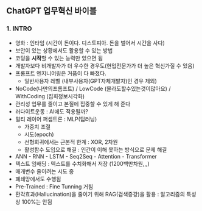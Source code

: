 ## ChatGPT 업무혁신 바이블

### 1. INTRO
  - 영화 : 인타임 (시간이 돈이다. 디스토피아. 돈을 벌어서 시간을 사다)
  - 보안이 있는 상황에서도 활용할 수 있는 방법
  - 코딩을 **시작**할 수 있는 능력만 있으면 됨
  - 개발자보다 비개발자가 더 우수한 경우도(현업전문가가 더 높은 혁신가질 수 있음)
  - 프롬프트 엔지니어링은 거품이 다 빠졌다.
    - 일반사용자 레벨  (내부사용자(GPT자체개발자)인 경우 제외)
  - NoCode(나만의프롬프트) / LowCode (몰라도할수있는것이많아요) / WithCoding (집회정보시각화)
  - 관리성 업무를 줄이고 본질에 집중할 수 있게 해 준다
  - 러다이트운동 : AI에도 적용될까?
  - 멀티 레이어 퍼셉트론 : MLP(딥러닝)
    - 가중치 조절 
    - 시도(epoch)
    - 선형회귀에서는 근본적 한계 : XOR, 2차원
    - 활성함수 도입으로 해결 : 인간이 이해 못하는 방식으로 문제 해결
  - ANN - RNN - LSTM - Seq2Seq - Attention - Transformer
  - 텍스트 임배딩 : 텍스트를 수치화해서 저장 (1200백만차원,,,)
  - 매개변수 줄이려는 시도 중
  - 폐쇄망에서도 수행됨 
  - Pre-Trained : Fine Tunning 거침
  - 환각효과(Hallucination)을 줄이기 위해 RAG(검색증강)을 활용 : 알고리즘의 특성상 100%는 안됨